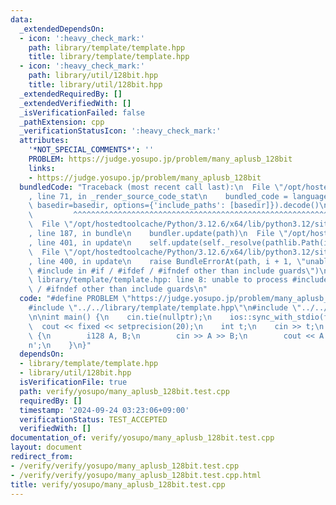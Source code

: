 ```yaml
---
data:
  _extendedDependsOn:
  - icon: ':heavy_check_mark:'
    path: library/template/template.hpp
    title: library/template/template.hpp
  - icon: ':heavy_check_mark:'
    path: library/util/128bit.hpp
    title: library/util/128bit.hpp
  _extendedRequiredBy: []
  _extendedVerifiedWith: []
  _isVerificationFailed: false
  _pathExtension: cpp
  _verificationStatusIcon: ':heavy_check_mark:'
  attributes:
    '*NOT_SPECIAL_COMMENTS*': ''
    PROBLEM: https://judge.yosupo.jp/problem/many_aplusb_128bit
    links:
    - https://judge.yosupo.jp/problem/many_aplusb_128bit
  bundledCode: "Traceback (most recent call last):\n  File \"/opt/hostedtoolcache/Python/3.12.6/x64/lib/python3.12/site-packages/onlinejudge_verify/documentation/build.py\"\
    , line 71, in _render_source_code_stat\n    bundled_code = language.bundle(stat.path,\
    \ basedir=basedir, options={'include_paths': [basedir]}).decode()\n          \
    \         ^^^^^^^^^^^^^^^^^^^^^^^^^^^^^^^^^^^^^^^^^^^^^^^^^^^^^^^^^^^^^^^^^^^^^^^^^^^^^^^^^\n\
    \  File \"/opt/hostedtoolcache/Python/3.12.6/x64/lib/python3.12/site-packages/onlinejudge_verify/languages/cplusplus.py\"\
    , line 187, in bundle\n    bundler.update(path)\n  File \"/opt/hostedtoolcache/Python/3.12.6/x64/lib/python3.12/site-packages/onlinejudge_verify/languages/cplusplus_bundle.py\"\
    , line 401, in update\n    self.update(self._resolve(pathlib.Path(included), included_from=path))\n\
    \  File \"/opt/hostedtoolcache/Python/3.12.6/x64/lib/python3.12/site-packages/onlinejudge_verify/languages/cplusplus_bundle.py\"\
    , line 400, in update\n    raise BundleErrorAt(path, i + 1, \"unable to process\
    \ #include in #if / #ifdef / #ifndef other than include guards\")\nonlinejudge_verify.languages.cplusplus_bundle.BundleErrorAt:\
    \ library/template/template.hpp: line 8: unable to process #include in #if / #ifdef\
    \ / #ifndef other than include guards\n"
  code: "#define PROBLEM \"https://judge.yosupo.jp/problem/many_aplusb_128bit\"\n\n\
    #include \"../../library/template/template.hpp\"\n#include \"../../library/util/128bit.hpp\"\
    \n\nint main() {\n    cin.tie(nullptr);\n    ios::sync_with_stdio(false);\n  \
    \  cout << fixed << setprecision(20);\n    int t;\n    cin >> t;\n    while (t--)\
    \ {\n        i128 A, B;\n        cin >> A >> B;\n        cout << A + B << '\\\
    n';\n    }\n}"
  dependsOn:
  - library/template/template.hpp
  - library/util/128bit.hpp
  isVerificationFile: true
  path: verify/yosupo/many_aplusb_128bit.test.cpp
  requiredBy: []
  timestamp: '2024-09-24 03:23:06+09:00'
  verificationStatus: TEST_ACCEPTED
  verifiedWith: []
documentation_of: verify/yosupo/many_aplusb_128bit.test.cpp
layout: document
redirect_from:
- /verify/verify/yosupo/many_aplusb_128bit.test.cpp
- /verify/verify/yosupo/many_aplusb_128bit.test.cpp.html
title: verify/yosupo/many_aplusb_128bit.test.cpp
---
```

